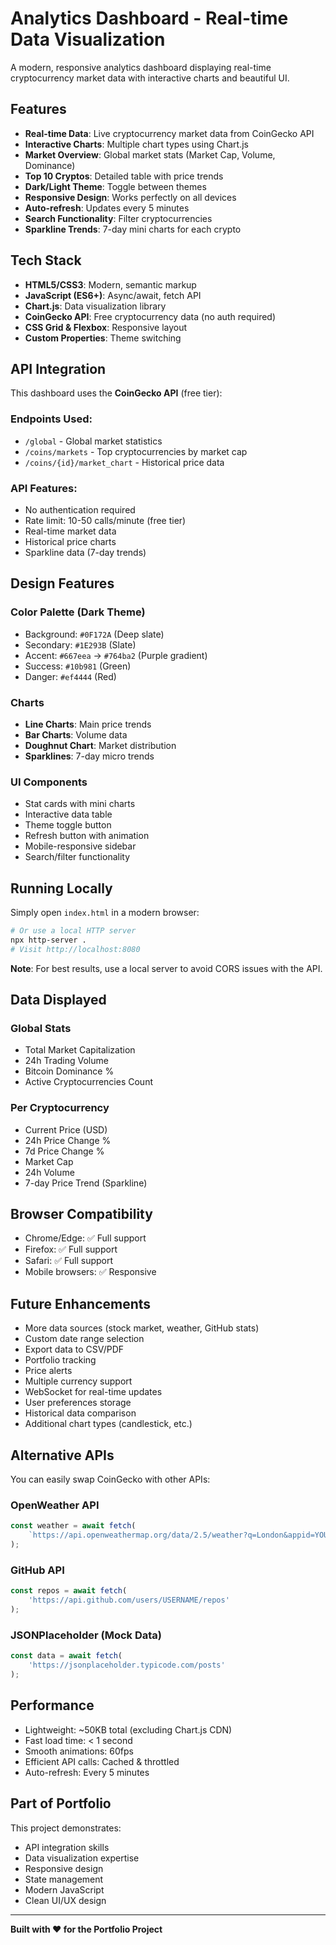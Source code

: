 # Analytics Dashboard - Real-time Data Visualization

A modern, responsive analytics dashboard displaying real-time cryptocurrency market data with interactive charts and beautiful UI.

## Features

- **Real-time Data**: Live cryptocurrency market data from CoinGecko API
- **Interactive Charts**: Multiple chart types using Chart.js
- **Market Overview**: Global market stats (Market Cap, Volume, Dominance)
- **Top 10 Cryptos**: Detailed table with price trends
- **Dark/Light Theme**: Toggle between themes
- **Responsive Design**: Works perfectly on all devices
- **Auto-refresh**: Updates every 5 minutes
- **Search Functionality**: Filter cryptocurrencies
- **Sparkline Trends**: 7-day mini charts for each crypto

## Tech Stack

- **HTML5/CSS3**: Modern, semantic markup
- **JavaScript (ES6+)**: Async/await, fetch API
- **Chart.js**: Data visualization library
- **CoinGecko API**: Free cryptocurrency data (no auth required)
- **CSS Grid & Flexbox**: Responsive layout
- **Custom Properties**: Theme switching

## API Integration

This dashboard uses the **CoinGecko API** (free tier):

### Endpoints Used:
- `/global` - Global market statistics
- `/coins/markets` - Top cryptocurrencies by market cap
- `/coins/{id}/market_chart` - Historical price data

### API Features:
- No authentication required
- Rate limit: 10-50 calls/minute (free tier)
- Real-time market data
- Historical price charts
- Sparkline data (7-day trends)

## Design Features

### Color Palette (Dark Theme)
- Background: `#0F172A` (Deep slate)
- Secondary: `#1E293B` (Slate)
- Accent: `#667eea` → `#764ba2` (Purple gradient)
- Success: `#10b981` (Green)
- Danger: `#ef4444` (Red)

### Charts
- **Line Charts**: Main price trends
- **Bar Charts**: Volume data
- **Doughnut Chart**: Market distribution
- **Sparklines**: 7-day micro trends

### UI Components
- Stat cards with mini charts
- Interactive data table
- Theme toggle button
- Refresh button with animation
- Mobile-responsive sidebar
- Search/filter functionality

## Running Locally

Simply open `index.html` in a modern browser:

```bash
# Or use a local HTTP server
npx http-server .
# Visit http://localhost:8080
```

**Note**: For best results, use a local server to avoid CORS issues with the API.

## Data Displayed

### Global Stats
- Total Market Capitalization
- 24h Trading Volume
- Bitcoin Dominance %
- Active Cryptocurrencies Count

### Per Cryptocurrency
- Current Price (USD)
- 24h Price Change %
- 7d Price Change %
- Market Cap
- 24h Volume
- 7-day Price Trend (Sparkline)

## Browser Compatibility

- Chrome/Edge: ✅ Full support
- Firefox: ✅ Full support
- Safari: ✅ Full support
- Mobile browsers: ✅ Responsive

## Future Enhancements

- More data sources (stock market, weather, GitHub stats)
- Custom date range selection
- Export data to CSV/PDF
- Portfolio tracking
- Price alerts
- Multiple currency support
- WebSocket for real-time updates
- User preferences storage
- Historical data comparison
- Additional chart types (candlestick, etc.)

## Alternative APIs

You can easily swap CoinGecko with other APIs:

### OpenWeather API
```javascript
const weather = await fetch(
    `https://api.openweathermap.org/data/2.5/weather?q=London&appid=YOUR_KEY`
);
```

### GitHub API
```javascript
const repos = await fetch(
    'https://api.github.com/users/USERNAME/repos'
);
```

### JSONPlaceholder (Mock Data)
```javascript
const data = await fetch(
    'https://jsonplaceholder.typicode.com/posts'
);
```

## Performance

- Lightweight: ~50KB total (excluding Chart.js CDN)
- Fast load time: < 1 second
- Smooth animations: 60fps
- Efficient API calls: Cached & throttled
- Auto-refresh: Every 5 minutes

## Part of Portfolio

This project demonstrates:
- API integration skills
- Data visualization expertise
- Responsive design
- State management
- Modern JavaScript
- Clean UI/UX design

---

**Built with ❤️ for the Portfolio Project**
